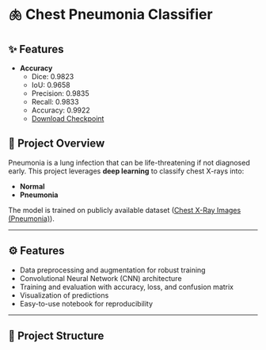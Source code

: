 # 🫁 Chest Pneumonia Classifier

## ✨ Features
- **Accuracy**
  - Dice: 0.9823
  - IoU: 0.9658
  - Precision: 0.9835
  - Recall: 0.9833
  - Accuracy: 0.9922   
  - [Download Checkpoint](https://1024terabox.com/s/1cH2LXa_22BvCWUMaVQJiWw)
  
## 📌 Project Overview
Pneumonia is a lung infection that can be life-threatening if not diagnosed early. This project leverages **deep learning** to classify chest X-rays into:
- **Normal**
- **Pneumonia**

The model is trained on publicly available dataset ([Chest X-Ray Images (Pneumonia)](https://www.kaggle.com/datasets/paultimothymooney/chest-xray-pneumonia)).

---

## ⚙️ Features
- Data preprocessing and augmentation for robust training  
- Convolutional Neural Network (CNN) architecture  
- Training and evaluation with accuracy, loss, and confusion matrix  
- Visualization of predictions  
- Easy-to-use notebook for reproducibility  

---

## 📂 Project Structure
